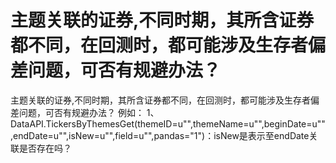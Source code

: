 # 主题关联的证券,不同时期，其所含证券都不同，在回测时，都可能涉及生存者偏差问题，可否有规避办法？

主题关联的证券,不同时期，其所含证券都不同，在回测时，都可能涉及生存者偏差问题，可否有规避办法？
例如：
1、DataAPI.TickersByThemesGet(themeID=u"",themeName=u"",beginDate=u"",endDate=u"",isNew=u"",field=u"",pandas="1")：isNew是表示至endDate关联是否存在吗？